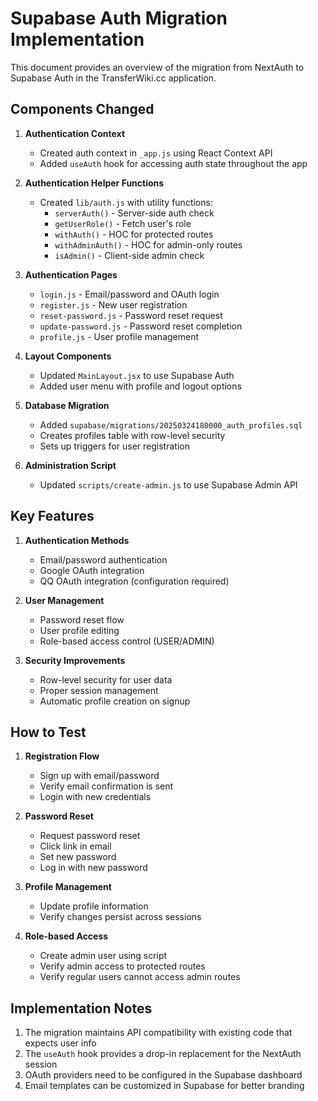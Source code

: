 # Supabase Auth Migration Implementation

This document provides an overview of the migration from NextAuth to Supabase Auth in the TransferWiki.cc application.

## Components Changed

1. **Authentication Context**
   - Created auth context in `_app.js` using React Context API 
   - Added `useAuth` hook for accessing auth state throughout the app

2. **Authentication Helper Functions**
   - Created `lib/auth.js` with utility functions:
     - `serverAuth()` - Server-side auth check
     - `getUserRole()` - Fetch user's role
     - `withAuth()` - HOC for protected routes
     - `withAdminAuth()` - HOC for admin-only routes
     - `isAdmin()` - Client-side admin check

3. **Authentication Pages**
   - `login.js` - Email/password and OAuth login
   - `register.js` - New user registration
   - `reset-password.js` - Password reset request
   - `update-password.js` - Password reset completion
   - `profile.js` - User profile management

4. **Layout Components**
   - Updated `MainLayout.jsx` to use Supabase Auth
   - Added user menu with profile and logout options

5. **Database Migration**
   - Added `supabase/migrations/20250324180000_auth_profiles.sql` 
   - Creates profiles table with row-level security
   - Sets up triggers for user registration

6. **Administration Script**
   - Updated `scripts/create-admin.js` to use Supabase Admin API

## Key Features

1. **Authentication Methods**
   - Email/password authentication
   - Google OAuth integration
   - QQ OAuth integration (configuration required)

2. **User Management**
   - Password reset flow
   - User profile editing
   - Role-based access control (USER/ADMIN)

3. **Security Improvements**
   - Row-level security for user data
   - Proper session management
   - Automatic profile creation on signup

## How to Test

1. **Registration Flow**
   - Sign up with email/password
   - Verify email confirmation is sent
   - Login with new credentials

2. **Password Reset**
   - Request password reset
   - Click link in email
   - Set new password
   - Log in with new password

3. **Profile Management**
   - Update profile information
   - Verify changes persist across sessions

4. **Role-based Access**
   - Create admin user using script
   - Verify admin access to protected routes
   - Verify regular users cannot access admin routes

## Implementation Notes

1. The migration maintains API compatibility with existing code that expects user info
2. The `useAuth` hook provides a drop-in replacement for the NextAuth session
3. OAuth providers need to be configured in the Supabase dashboard
4. Email templates can be customized in Supabase for better branding